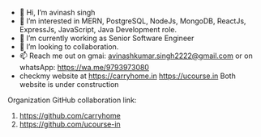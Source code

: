 - 👋 Hi, I’m avinash singh
- 👀 I’m interested in MERN, PostgreSQL, NodeJs, MongoDB, ReactJs, ExpressJs, JavaScript, Java Development role.
- 🌱 I’m currently working as Senior Software Engineer
- 💞️ I’m looking to collaboration.
- 📫 Reach me out on gmai: avinashkumar.singh2222@gmail.com or on whatsApp: https://wa.me/9793973080
- checkmy website at https://carryhome.in https://ucourse.in Both website is under construction 

Organization GitHub collaboration link:
1. https://github.com/carryhome
2. https://github.com/ucourse-in
<!---
avinash2222/avinash2222 is a ✨ special ✨ repository because its `README.md` (this file) appears on your GitHub profile.
You can click the Preview link to take a look at your changes.
--->

